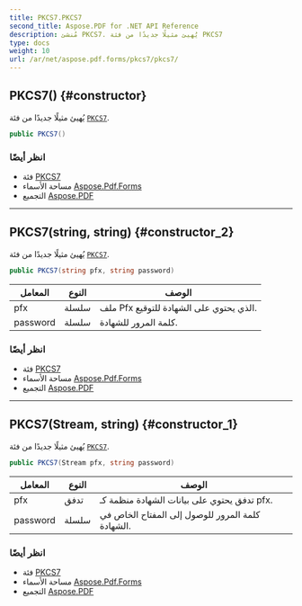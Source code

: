 ```yaml
---
title: PKCS7.PKCS7
second_title: Aspose.PDF for .NET API Reference
description: مُنشئ PKCS7. يُهيئ مثيلًا جديدًا من فئة PKCS7
type: docs
weight: 10
url: /ar/net/aspose.pdf.forms/pkcs7/pkcs7/
---
```

## PKCS7() {#constructor}

يُهيئ مثيلًا جديدًا من فئة [`PKCS7`](../).

```csharp
public PKCS7()
```

### انظر أيضًا

* فئة [PKCS7](../)
* مساحة الأسماء [Aspose.Pdf.Forms](../../../aspose.pdf.forms/)
* التجميع [Aspose.PDF](../../../)

---

## PKCS7(string, string) {#constructor_2}

يُهيئ مثيلًا جديدًا من فئة [`PKCS7`](../).

```csharp
public PKCS7(string pfx, string password)
```

| المعامل | النوع | الوصف |
| --- | --- | --- |
| pfx | سلسلة | ملف Pfx الذي يحتوي على الشهادة للتوقيع. |
| password | سلسلة | كلمة المرور للشهادة. |

### انظر أيضًا

* فئة [PKCS7](../)
* مساحة الأسماء [Aspose.Pdf.Forms](../../../aspose.pdf.forms/)
* التجميع [Aspose.PDF](../../../)

---

## PKCS7(Stream, string) {#constructor_1}

يُهيئ مثيلًا جديدًا من فئة [`PKCS7`](../).

```csharp
public PKCS7(Stream pfx, string password)
```

| المعامل | النوع | الوصف |
| --- | --- | --- |
| pfx | تدفق | تدفق يحتوي على بيانات الشهادة منظمة كـ pfx. |
| password | سلسلة | كلمة المرور للوصول إلى المفتاح الخاص في الشهادة. |

### انظر أيضًا

* فئة [PKCS7](../)
* مساحة الأسماء [Aspose.Pdf.Forms](../../../aspose.pdf.forms/)
* التجميع [Aspose.PDF](../../../)